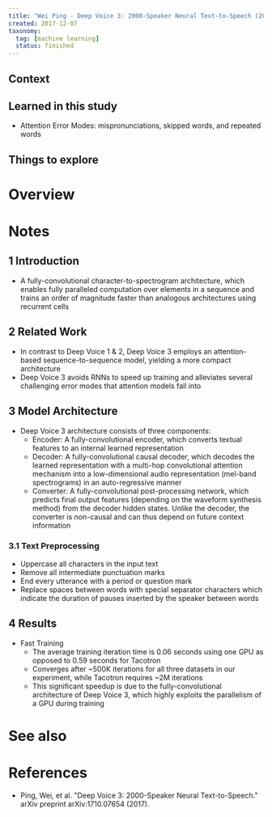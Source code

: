 ```yaml
---
title: "Wei Ping - Deep Voice 3: 2000-Speaker Neural Text-to-Speech (2017)"
created: 2017-12-07
taxonomy:
  tag: [machine learning]
  status: finished
---
```


## Context

## Learned in this study
* Attention Error Modes: mispronunciations, skipped words, and repeated words

## Things to explore

# Overview

# Notes
## 1 Introduction
* A fully-convolutional character-to-spectrogram architecture, which enables fully paralleled computation over elements in a sequence and trains an order of magnitude faster than analogous architectures using recurrent cells

## 2 Related Work
* In contrast to Deep Voice 1 & 2, Deep Voice 3 employs an attention-based sequence-to-sequence model, yielding a more compact architecture
* Deep Voice 3 avoids RNNs to speed up training and alleviates several challenging error modes that attention models fall into

## 3 Model Architecture
* Deep Voice 3 architecture consists of three components:
	* Encoder: A fully-convolutional encoder, which converts textual features to an internal learned representation
	* Decoder: A fully-convolutional causal decoder, which decodes the learned representation with a multi-hop convolutional attention mechanism into a low-dimensional audio representation (mel-band spectrograms) in an auto-regressive manner
	* Converter: A fully-convolutional post-processing network, which predicts final output features (depending on the waveform synthesis method) from the decoder hidden states. Unlike the decoder, the converter is non-causal and can thus depend on future context information

### 3.1 Text Preprocessing
* Uppercase all characters in the input text
* Remove all intermediate punctuation marks
* End every utterance with a period or question mark
* Replace spaces between words with special separator characters which indicate the duration of pauses inserted by the speaker between words

## 4 Results
* Fast Training
	* The average training iteration time is 0.06 seconds using one GPU as opposed to 0.59 seconds for Tacotron
	* Converges after ~500K iterations for all three datasets in our experiment, while Tacotron requires ~2M iterations
	* This significant speedup is due to the fully-convolutional architecture of Deep Voice 3, which highly exploits the parallelism of a GPU during training

# See also

# References
* Ping, Wei, et al. "Deep Voice 3: 2000-Speaker Neural Text-to-Speech." arXiv preprint arXiv:1710.07654 (2017).

